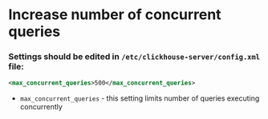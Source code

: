 # Increase number of concurrent queries

### Settings should be edited in `/etc/clickhouse-server/config.xml` file:

```xml
<max_concurrent_queries>500</max_concurrent_queries>
```

- `max_concurrent_queries` - this setting limits number of queries executing concurrently


